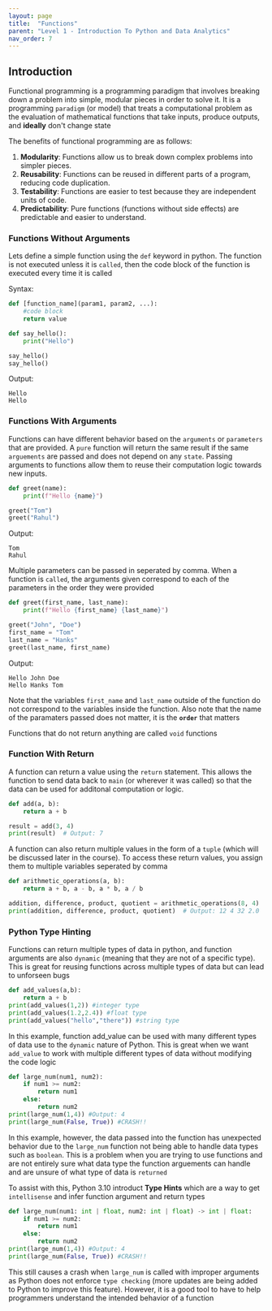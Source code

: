 ```yaml
---
layout: page
title:  "Functions"
parent: "Level 1 - Introduction To Python and Data Analytics"
nav_order: 7
---
```


## Introduction

Functional programming is a programming paradigm that involves breaking down a problem into simple, modular pieces in order to solve it. It is a programming `paradigm` (or model) that treats a computational problem as the evaluation of mathematical functions that take inputs, produce outputs, and **ideally** don't change state

The benefits of functional programming are as follows: 

1. **Modularity**: Functions allow us to break down complex problems into simpler pieces.
2. **Reusability**: Functions can be reused in different parts of a program, reducing code duplication.
3. **Testability**: Functions are easier to test because they are independent units of code.
4. **Predictability**: Pure functions (functions without side effects) are predictable and easier to understand.


### Functions Without Arguments

Lets define a simple function using the `def` keyword in python. The function is not executed unless it is `called`, then the code block of the function is executed every time it is called

Syntax:

```python
def [function_name](param1, param2, ...):
    #code block
    return value
```

```python
def say_hello():
    print("Hello")

say_hello()
say_hello()
```

Output:

```
Hello
Hello
```

### Functions With Arguments

Functions can have different behavior based on the `arguments` or `parameters` that are provided. A `pure` function will return the same result if the same `arguements` are passed and does not depend on any `state`. Passing arguments to functions allow them to reuse their computation logic towards new inputs.

```python
def greet(name):
    print(f"Hello {name}")

greet("Tom")
greet("Rahul")
```

Output:
```
Tom
Rahul
```

Multiple parameters can be passed in seperated by comma. When a function is `called`, the arguments given correspond to each of the parameters in the order they were provided

```python
def greet(first_name, last_name):
    print(f"Hello {first_name} {last_name}")

greet("John", "Doe")
first_name = "Tom"
last_name = "Hanks"
greet(last_name, first_name)
```

Output:
```
Hello John Doe
Hello Hanks Tom
```

Note that the variables `first_name` and `last_name` outside of the function do not correspond to the variables inside the function. Also note that the name of the paramaters passed does not matter, it is the **`order`** that matters

Functions that do not return anything are called `void` functions

### Function With Return

A function can return a value using the `return` statement. This allows the function to send data back to `main` (or wherever it was called) so that the data can be used for additonal computation or logic.

```python
def add(a, b):
    return a + b

result = add(3, 4)
print(result)  # Output: 7
```

A function can also return multiple values in the form of a `tuple` (which will be discussed later in the course). To access these return values, you assign them to multiple variables seperated by comma

```python
def arithmetic_operations(a, b):
    return a + b, a - b, a * b, a / b

addition, difference, product, quotient = arithmetic_operations(8, 4)
print(addition, difference, product, quotient)  # Output: 12 4 32 2.0
```

### Python Type Hinting
Functions can return multiple types of data in python, and function arguments are also `dynamic` (meaning that they are not of a specific type). This is great for reusing functions across multiple types of data but can lead to unforseen bugs

```python
def add_values(a,b):
    return a + b
print(add_values(1,2)) #integer type
print(add_values(1.2,2.4)) #float type
print(add_values("hello","there")) #string type
```

In this example, function add_value can be used with many different types of data use to the `dynamic` nature of Python. This is great when we want `add_value` to work with multiple different types of data without modifying the code logic

```python
def large_num(num1, num2):
    if num1 >= num2:
        return num1
    else:
        return num2
print(large_num(1,4)) #Output: 4
print(large_num(False, True)) #CRASH!!
```

In this example, however, the data passed into the function has unexpected behavior due to the `large_num` function not being able to handle data types such as `boolean`. This is a problem when you are trying to use functions and are not entirely sure what data type the function arguements can handle and are unsure of what type of data is `returned`

To assist with this, Python 3.10 introduct **Type Hints** which are a way to get `intellisense` and infer function argument and return types

```python
def large_num(num1: int | float, num2: int | float) -> int | float:
    if num1 >= num2:
        return num1
    else:
        return num2
print(large_num(1,4)) #Output: 4
print(large_num(False, True)) #CRASH!!
```

This still causes a crash when `large_num` is called with improper arguments as Python does not enforce `type checking` (more updates are being added to Python to improve this feature). However, it is a good tool to have to help programmers understand the intended behavior of a function